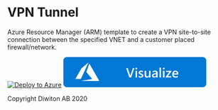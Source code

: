 # VPN Tunnel
Azure Resource Manager (ARM) template to create a VPN site-to-site connection between the specified VNET and a customer placed firewall/network.

[![Deploy to Azure](https://aka.ms/deploytoazurebutton)](https://portal.azure.com/#create/Microsoft.Template/uri/https%3A%2F%2Fraw.githubusercontent.com%2FDiwitonAB%2Farm%2Fmaster%2Fvpn%2Fvpn-deployment.json) [![Visualize](https://raw.githubusercontent.com/Azure/azure-quickstart-templates/master/1-CONTRIBUTION-GUIDE/images/visualizebutton.svg?sanitize=true)](http://armviz.io/#/?load=https%3A%2F%2Fraw.githubusercontent.com%2FDiwitonAB%2Farm%2Fmaster%2Fvpn%2Fvpn-deployment.json)

Copyright Diwiton AB 2020
